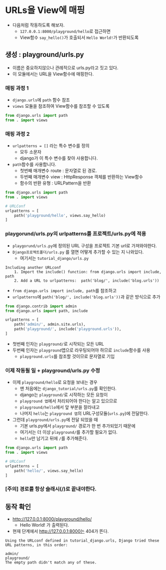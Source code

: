 # URLs을 View에 매핑
- 다음처럼 작동하도록 해보자.
    - `127.0.0.1:8000/playground/hello`로 접근하면 
    - View함수 `say_hello()`가 호출되서 `Hello World!`가 반환되도록

## 생성 : playground/urls.py
- 이름은 중요하지않으나 관례적으로 urls.py라고 짓고 있다.
- 이 모듈에서는 URL을 View함수에 매핑한다.

### 매핑 과정 1
- `django.urls`에 `path` 함수 참조
- `views` 모듈을 참조하여 View함수를 참조할 수 있도록

```python
from django.urls import path
from . import views
```

### 매핑 과정 2
- `urlpatterns = []` 라는 특수 변수를 정의
    - 모두 소문자
    - django가 이 특수 변수를 찾아 사용합니다.
- `path`함수를 사용합니다.
    - 첫번째 매개변수 route : 문자열로 된 경로.
    - 두번째 매개변수 view : HttpResponse 객체를 반환하는 View함수
    - 함수의 반환 유형 : URLPattern을 반환

```python
from django.urls import path
from . import views

# URLConf
urlpatterns = [
    path('playground/hello', views.say_hello)
]
```

### playgorund/urls.py의 urlpatterns를 프로젝트/urls.py에 적용
- `playgorund/urls.py`에 정의된 URL 구성을 프로젝트 기본 url로 가져와야한다.
- `Django프로젝트폴더/urls.py` 를 열면 어떻게 추가할 수 있는 지 나와있다.
    - 여기서는 `tutorial_django/urls.py`

```
Including another URLconf
    1. Import the include() function: from django.urls import include, path
    2. Add a URL to urlpatterns:  path('blog/', include('blog.urls'))
```
- `from django.urls import include, path`를 참조하고
- `urlpatterns`에 `path('blog/', include('blog.urls'))`과 같은 방식으로 추가

```python
from django.contrib import admin
from django.urls import path, include

urlpatterns = [
    path('admin/', admin.site.urls),
    path('playground/', include('playground.urls')),
]
```

- 첫번째 인자는 `playground/`로 시작되는 모든 URL
- 두번째 인자는 `playground`앱으로 라우팅되어야 하므로 `include`함수를 사용
    - `playground.urls`를 참조할 것이므로 문자열로 기입

### 이제 작동될 일 + playground/urls.py 수정
- 이제 `playground/hello`로 요청을 보내는 경우
    - 맨 처음에는 `django_tutorial/urls.py`를 확인한다.
    - django는 `playground/`로 시작하는 모든 요청이
    - `playground 앱`에서 처리되어야 한다는 알고 있으므로
    - `playground/hello`에서 앞 부분을 잘라내고
    - 나머지 `hello`는 `playground 앱`의 URL구성모듈(`urls.py`)에 전달한다.
- 그런데 `playground/urls.py`에 전달 되었을 때
    - 기본 urls.py에서 `playground/` 경로가 한 번 추가되었기 때문에
    - 여기서는 더 이상 `playground/`를 추가할 필요가 없다.
    - `hello`만 남기고 뒤에 `/`를 추가해준다.

```python
from django.urls import path
from . import views

# URLConf
urlpatterns = [
    path('hello/', views.say_hello)
]
```

### [주의] 경로를 항상 슬래시(/)로 끝내야한다.


## 동작 확인
- http://127.0.0.1:8000/playground/hello/
    - Hello World! 가 출력된다.
- 현재 단계에서 http://127.0.0.1:8000는 404가 뜬다.

```
Using the URLconf defined in tutorial_django.urls, Django tried these URL patterns, in this order:

admin/
playground/
The empty path didn't match any of these.
```